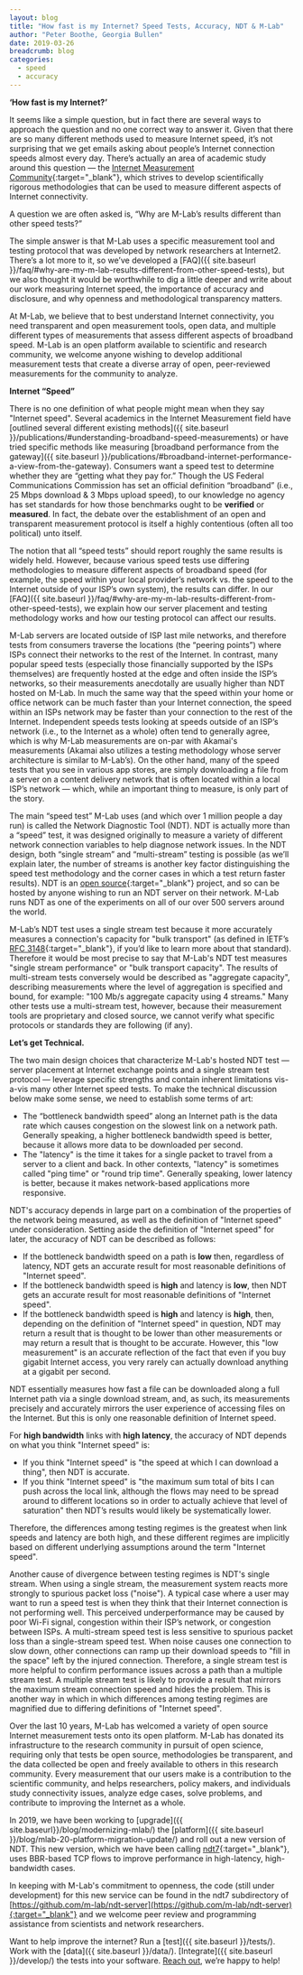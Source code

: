 ```yaml
---
layout: blog
title: "How fast is my Internet? Speed Tests, Accuracy, NDT & M-Lab"
author: "Peter Boothe, Georgia Bullen"
date: 2019-03-26
breadcrumb: blog
categories:
  - speed
  - accuracy
---
```


**‘How fast is my Internet?’**

It seems like a simple question, but in fact there are several ways to approach the question and no one correct way to answer it. Given that there are so many different methods used to measure Internet speed, it’s not surprising that we get emails asking about people’s Internet connection speeds almost every day. There’s actually an area of academic study around this question — the [Internet Measurement Community](https://www.sigcomm.org/events/imc-conference){:target="_blank"}, which strives to develop scientifically rigorous methodologies that can be used to measure different aspects of Internet connectivity.

A question we are often asked is, “Why are M-Lab’s results different than other speed tests?”

The simple answer is that M-Lab uses a specific measurement tool and testing protocol that was developed by network researchers at Internet2. There’s a lot more to it, so we’ve developed a [FAQ]({{ site.baseurl }}/faq/#why-are-my-m-lab-results-different-from-other-speed-tests), but we also thought it would be worthwhile to dig a little deeper and write about our work measuring Internet speed, the importance of accuracy and disclosure, and why openness and methodological transparency matters.

At M-Lab, we believe that to best understand Internet connectivity, you need transparent and open measurement tools, open data, and multiple different types of measurements that assess different aspects of broadband speed. M-Lab is an open platform available to scientific and research community, we welcome anyone wishing to develop additional measurement tests that create a diverse array of open, peer-reviewed measurements for the community to analyze.

**Internet “Speed”**

There is no one definition of what people might mean when they say "Internet speed". Several academics in the Internet Measurement field have [outlined several different existing methods]({{ site.baseurl }}/publications/#understanding-broadband-speed-measurements) or have tried specific methods like measuring [broadband performance from the gateway]({{ site.baseurl }}/publications/#broadband-internet-performance-a-view-from-the-gateway).  Consumers want a speed test to determine whether they are “getting what they pay for.” Though the US Federal Communications Commission has set an official definition  “broadband” (i.e., 25 Mbps download & 3 Mbps upload speed), to our knowledge no agency has set standards for how those benchmarks ought to be **verified** or **measured**. In fact, the debate over the establishment of an open and transparent measurement protocol is itself a highly contentious (often all too political) unto itself.

The notion that all “speed tests” should report roughly the same results is widely held. However, because various speed tests use differing methodologies to measure different aspects of broadband speed (for example, the speed within your local provider’s network vs. the speed to the Internet outside of your ISP’s own system), the results can differ. In our [FAQ]({{ site.baseurl }}/faq/#why-are-my-m-lab-results-different-from-other-speed-tests), we explain how our server placement and testing methodology works and how our testing protocol can affect our results.

M-Lab servers are located outside of ISP last mile networks, and therefore tests from consumers traverse the locations (the “peering points”) where ISPs connect their networks to the rest of the Internet. In contrast, many popular speed tests (especially those financially supported by the ISPs themselves) are frequently hosted at the edge and often inside the ISP’s networks, so their measurements anecdotally are usually higher than NDT hosted on M-Lab. In much the same way that the speed within your home or office network can be much faster than your Internet connection, the speed within an ISPs network may be faster than your connection to the rest of the Internet. Independent speeds tests looking at speeds outside of an ISP’s network (i.e., to the Internet as a whole) often tend to generally agree, which is why M-Lab measurements are on-par with Akamai's measurements (Akamai also utilizes a testing methodology whose server architecture is similar to M-Lab’s). On the other hand, many of the speed tests that you see in various app stores, are simply downloading a file from a server on a content delivery network that is often located within a local ISP’s network — which, while an important thing to measure, is only part of the story.

The main “speed test” M-Lab uses (and which over 1 million people a day run) is called the Network Diagnostic Tool (NDT). NDT is actually more than a “speed” test, it was designed originally to measure a variety of different network connection variables to help diagnose network issues. In the NDT design, both “single stream” and “multi-stream” testing is possible (as we’ll explain later, the number of streams is another key factor distinguishing the speed test methodology and the corner cases in which a test return faster results). NDT is an [open source](https://github.com/ndt-project/ndt){:target="_blank"} project, and so can be hosted by anyone wishing to run an NDT server on their network. M-Lab runs NDT as one of the experiments on all of our over 500 servers around the world.

M-Lab’s NDT test uses a single stream test because it more accurately measures a connection's capacity for "bulk transport" (as defined in IETF’s [RFC 3148](https://tools.ietf.org/html/rfc3148){:target="_blank"}, if you’d like to learn more about that standard). Therefore it would be most precise to say that M-Lab's NDT test measures "single stream performance" or "bulk transport capacity". The results of multi-stream tests conversely would be described as "aggregate capacity", describing measurements where the level of aggregation is specified and bound, for example: "100 Mb/s aggregate capacity using 4 streams." Many other tests use a multi-stream test, however, because their measurement tools are proprietary and closed source, we cannot verify what specific protocols or standards they are following (if any).

**Let’s get Technical.**

The two main design choices that characterize M-Lab's hosted NDT test — server placement at Internet exchange points and a single stream test protocol — leverage specific strengths and contain inherent limitations vis-a-vis many other Internet speed tests. To make the technical discussion below make some sense, we need to establish some terms of art:

* The “bottleneck bandwidth speed” along an Internet path is the data rate which causes congestion on the slowest link on a network path. Generally speaking, a higher bottleneck bandwidth speed is better, because it allows more data to be downloaded per second.
* The "latency" is the time it takes for a single packet to travel from a server to a client and back. In other contexts, "latency" is sometimes called "ping time" or "round trip time". Generally speaking, lower latency is better, because it makes network-based applications more responsive.

NDT's accuracy depends in large part on a combination of the properties of the network being measured, as well as the definition of "Internet speed" under consideration. Setting aside the definition of "Internet speed" for later, the accuracy of NDT can be described as follows:

* If the bottleneck bandwidth speed on a path is **low** then, regardless of latency, NDT gets an accurate result for most reasonable definitions of "Internet speed".
* If the bottleneck bandwidth speed is **high** and latency is **low**, then NDT gets an accurate result for most reasonable definitions of "Internet speed".
* If the bottleneck bandwidth speed is **high** and latency is **high**, then, depending on the definition of "Internet speed" in question, NDT may return a result that is thought to be lower than other measurements or may return a result that is thought to be accurate. However, this "low measurement" is an accurate reflection of the fact that even if you buy gigabit Internet access, you very rarely can actually download anything at a gigabit per second.

NDT essentially measures how fast a file can be downloaded along a full Internet path via a single download stream, and, as such, its measurements precisely and accurately mirrors the user experience of accessing files on the Internet. But this is only one reasonable definition of Internet speed.

For **high bandwidth** links with **high latency**, the accuracy of NDT depends on what you think "Internet speed" is:

* If you think "Internet speed" is "the speed at which I can download a thing", then NDT is accurate.
* If you think "Internet speed" is "the maximum sum total of bits I can push across the local link, although the flows may need to be spread around to different locations so in order to actually achieve that level of saturation" then NDT’s results would likely be systematically lower.

Therefore, the differences among testing regimes is the greatest when link speeds and latency are both high, and these different regimes are implicitly based on different underlying assumptions around the term "Internet speed".

Another cause of divergence between testing regimes is NDT's single stream.  When using a single stream, the measurement system reacts more strongly to spurious packet loss ("noise"). A typical case where a user may want to run a speed test is when they think that their Internet connection is not performing well. This perceived underperformance may be caused by poor Wi-Fi signal, congestion within their ISP’s network, or congestion between ISPs. A multi-stream speed test is less sensitive to spurious packet loss than a single-stream speed test. When noise causes one connection to slow down, other connections can ramp up their download speeds to "fill in the space" left by the injured connection. Therefore, a single stream test is more helpful to confirm performance issues across a path than a multiple stream test. A multiple stream test is likely to provide a  result that mirrors the maximum stream connection speed and hides the problem. This is another way in which in which differences among testing regimes are magnified due to differing definitions of "Internet speed".

Over the last 10 years, M-Lab has welcomed a variety of open source Internet measurement tests onto its open platform. M-Lab has donated its infrastructure to the research community in pursuit of open science, requiring only that tests be open source, methodologies be transparent, and the data collected be open and freely available to others in this research community. Every measurement that our users make is a contribution to the scientific community, and helps researchers, policy makers, and individuals study connectivity issues, analyze edge cases, solve problems, and contribute to improving the Internet as a whole.

In 2019, we have been working to [upgrade]({{ site.baseurl}}/blog/modernizing-mlab/) the [platform]({{ site.baseurl }}/blog/mlab-20-platform-migration-update/) and roll out a new version of NDT. This new version, which we have been calling [ndt7](https://github.com/m-lab/ndt-server/tree/master/ndt7){:target="_blank"}, uses BBR-based TCP flows to improve performance in high-latency, high-bandwidth cases.

In keeping with M-Lab's commitment to openness, the code (still under development) for this new service can be found in the ndt7 subdirectory of [https://github.com/m-lab/ndt-server](https://github.com/m-lab/ndt-server){:target="_blank"} and we welcome peer review and programming assistance from scientists and network researchers.

Want to help improve the internet? Run a [test]({{ site.baseurl }}/tests/). Work with the [data]({{ site.baseurl }}/data/). [Integrate]({{ site.baseurl }}/develop/) the tests into your software. [Reach out](mailto:support@measurementlab.net), we’re happy to help!
